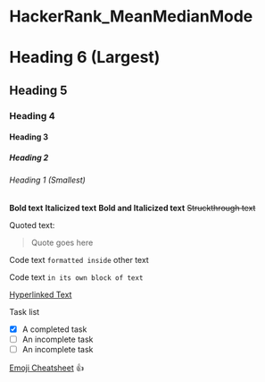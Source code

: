 # HackerRank_MeanMedianMode




# Heading 6 (Largest)
## Heading 5
### Heading 4
#### Heading 3
##### Heading 2
###### Heading 1 (Smallest)

**Bold text**
__Italicized text__
**Bold __and__ Italicized text**
~~Struckthrough text~~

Quoted text:
> Quote goes here

Code text `formatted inside` other text

Code text ```in its own block of text```

[Hyperlinked Text](https://help.github.com/articles/basic-writing-and-formatting-syntax/)

Task list
- [x] A completed task
- [ ] An incomplete task
- [ ] An incomplete task

[Emoji Cheatsheet](https://www.webpagefx.com/tools/emoji-cheat-sheet/)
:+1:
